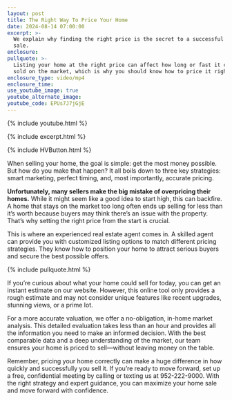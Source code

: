 ```yaml
---
layout: post
title: The Right Way To Price Your Home
date: 2024-08-14 07:00:00
excerpt: >-
  We explain why finding the right price is the secret to a successful home
  sale. 
enclosure:
pullquote: >-
  Listing your home at the right price can affect how long or fast it can be
  sold on the market, which is why you should know how to price it right. 
enclosure_type: video/mp4
enclosure_time:
use_youtube_image: true
youtube_alternate_image:
youtube_code: EPUs7J7jGjE
---
```

{% include youtube.html %}

{% include excerpt.html %}

{% include HVButton.html %}

When selling your home, the goal is simple: get the most money possible. But how do you make that happen? It all boils down to three key strategies: smart marketing, perfect timing, and, most importantly, accurate pricing.

**Unfortunately, many sellers make the big mistake of overpricing their homes.** While it might seem like a good idea to start high, this can backfire. A home that stays on the market too long often ends up selling for less than it’s worth because buyers may think there’s an issue with the property. That’s why setting the right price from the start is crucial.

This is where an experienced real estate agent comes in. A skilled agent can provide you with customized listing options to match different pricing strategies. They know how to position your home to attract serious buyers and secure the best possible offers.

{% include pullquote.html %}

If you’re curious about what your home could sell for today, you can get an instant estimate on our website. However, this online tool only provides a rough estimate and may not consider unique features like recent upgrades, stunning views, or a prime lot.

For a more accurate valuation, we offer a no-obligation, in-home market analysis. This detailed evaluation takes less than an hour and provides all the information you need to make an informed decision. With the best comparable data and a deep understanding of the market, our team ensures your home is priced to sell—without leaving money on the table.

Remember, pricing your home correctly can make a huge difference in how quickly and successfully you sell it. If you’re ready to move forward, set up a free, confidential meeting by calling or texting us at 952-222-9000. With the right strategy and expert guidance, you can maximize your home sale and move forward with confidence.<br>